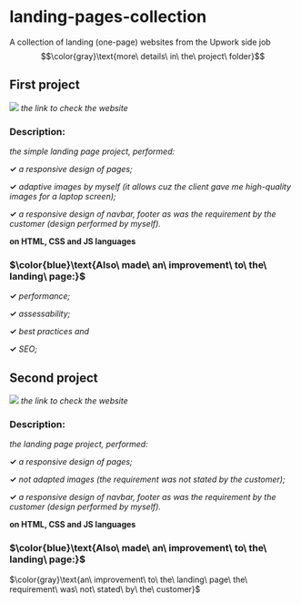 # landing-pages-collection
A collection of landing (one-page) websites from the Upwork side job
$$\color{gray}\text{more\ details\ in\ the\ project\ folder}$$


## First project 

[![](https://img.shields.io/badge/Click_me_&#10138;-brightgreen?style=for-the-badge)](https://kseniiamarkiv.github.io/landing-pages-collection/100doll)
*the link to check the website*
  
### Description:

*the simple landing page project, performed:*

**&#10003;** *a responsive design of pages;*

**&#10003;** *adaptive images by myself (it allows cuz the client gave me high-quality images for a laptop screen);*

**&#10003;** *a responsive design of navbar, footer as was the requirement by the customer (design performed by myself).*

**on HTML, CSS and JS languages**


### $\color{blue}\text{Also\ made\ an\ improvement\ to\ the\ landing\ page:}$



**&#10003;** *performance;*

**&#10003;** *assessability;*

**&#10003;** *best practices and*

**&#10003;** *SEO;*



## Second project 

[![](https://img.shields.io/badge/Click_me_&#10138;-yellow?style=for-the-badge)](https://kseniiamarkiv.github.io/landing-pages-collection/350doll)
*the link to check the website*
### Description:

*the landing page project, performed:*

**&#10003;** *a responsive design of pages;*

**&#10003;** *not adapted images (the requirement was not stated by the customer);*

**&#10003;** *a responsive design of navbar, footer as was the requirement by the customer (design performed by myself).*

**on HTML, CSS and JS languages**


### $\color{blue}\text{Also\ made\ an\ improvement\ to\ the\ landing\ page:}$

$\color{gray}\text{an\ improvement\ to\ the\ landing\ page\ the\ requirement\ was\ not\ stated\ by\ the\ customer}$
